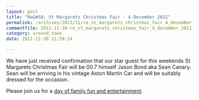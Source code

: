 ```yaml
---
layout: post
title: "Re&#58; St Margarets Christmas Fair - 4 December 2011"
permalink: /archives/2011/11/re_st_margarets_christmas_fair_4_december_2011.html
commentfile: 2011-11-30-re_st_margarets_christmas_fair_4_december_2011
category: around_town
date: 2011-11-30 21:59:14

---
```


We have just received confirmation that our star guest for this weekends St Margarets Christmas Fair will be 00.7 himself Jason Bond aka Sean Canary. Sean will be arriving in his vintage Aston Martin Car and will be suitably dressed for the occasion.

Please join us for a [day of family fun and entertainment](/event/fair/200705143078).
